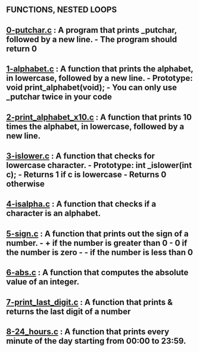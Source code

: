 FUNCTIONS, NESTED LOOPS
---
[0-putchar.c]() : A program that prints _putchar, followed by a new line.
    - The program should return 0
---
[1-alphabet.c]() : A function that prints the alphabet, in lowercase, followed by a new line.
    - Prototype: void print_alphabet(void);
    - You can only use _putchar twice in your code
---
[2-print_alphabet_x10.c]() : A function that prints 10 times the alphabet, in lowercase, followed by a new line.
---
[3-islower.c]() : A function that checks for lowercase character.
    - Prototype: int _islower(int c);
    - Returns 1 if c is lowercase
    - Returns 0 otherwise
---
[4-isalpha.c]() : A function that checks if a character is an alphabet.
---
[5-sign.c]() : A function that prints out the sign of a number.
    - + if the number is greater than 0
    - 0 if the number is zero
    - - if the number is less than 0
---
[6-abs.c]() : A function that computes the absolute value of an integer.
---
[7-print_last_digit.c]() : A function that prints & returns the last digit of a number   
---
[8-24_hours.c]() : A function that prints every minute of the day starting from 00:00 to 23:59.
---
     